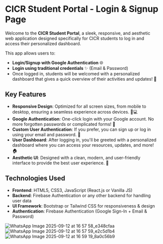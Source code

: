 # CICR Student Portal - Login & Signup Page

Welcome to the **CICR Student Portal**, a sleek, responsive, and aesthetic web application designed specifically for CICR students to log in and access their personalized dashboard.

This app allows users to:
- **Login/Signup with Google Authentication** 🌐
- **Login using traditional credentials** ✨ (Email & Password)
- Once logged in, students will be welcomed with a personalized dashboard that gives a quick overview of their activities and updates! 🚀

## Key Features

- **Responsive Design**: Optimized for all screen sizes, from mobile to desktop, ensuring a seamless experience across devices. 📱💻
- **Google Authentication**: One-click login with your Google account. No more forgotten passwords or complicated forms! 🔑
- **Custom User Authentication**: If you prefer, you can sign up or log in using your email and password. 🔐
- **User Dashboard**: After logging in, you'll be greeted with a personalized dashboard where you can access your resources, updates, and more! 🏠
- **Aesthetic UI**: Designed with a clean, modern, and user-friendly interface to provide the best user experience. 🎨

## Technologies Used

- **Frontend**: HTML5, CSS3, JavaScript (React.js or Vanilla JS)
- **Backend**: Firebase Authentication or any other backend for handling user data
- **UI Framework**: Bootstrap or Tailwind CSS for responsiveness & design
- **Authentication**: Firebase Authentication (Google Sign-In + Email & Password)

![WhatsApp Image 2025-09-12 at 16 57 58_e348cfaa](https://github.com/user-attachments/assets/4e45f030-8080-468c-91bf-dce435b9867c)
![WhatsApp Image 2025-09-12 at 16 57 59_e2c5d1b4](https://github.com/user-attachments/assets/f3e9f8cc-30c7-4917-b8c9-787c1e52c8ad)
![WhatsApp Image 2025-09-12 at 16 59 19_8a0c56b9](https://github.com/user-attachments/assets/098b0687-3f8e-466b-ad83-1a19bf1a1dfb)

